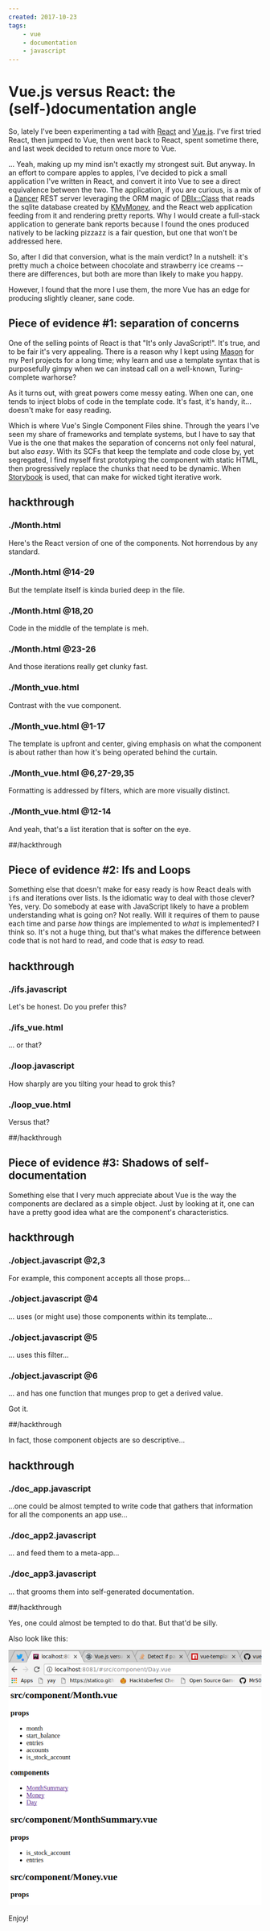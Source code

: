 ```yaml
---
created: 2017-10-23
tags:
    - vue
    - documentation
    - javascript
---
```


# Vue.js versus React: the (self-)documentation angle

So, lately I've been 
experimenting a tad with [React][react] and [Vue.js][vue]. I've first tried 
React, then jumped to Vue, then went back to React, spent sometime there, and
last week decided to return once more to Vue.

... Yeah, making up my mind isn't exactly my strongest suit.
But anyway. In an effort to compare apples to apples, I've decided to 
pick a small application I've written in React, and convert it into Vue to 
see a direct equivalence between the two. The application, if you are curious,
is a mix of a [Dancer][dancer] REST server leveraging the ORM magic of
[DBIx::Class][dbix] that reads the sqlite database created by
[KMyMoney][kmymoney], and the React web application feeding from it and
rendering pretty reports. Why I would create a full-stack application to
generate bank reports because I found the ones produced natively to be lacking
pizzazz is a fair question, but one that won't be addressed here. 

So, after I did that conversion, what is the main verdict? In a nutshell:
it's pretty much a choice between chocolate
and strawberry ice creams -- there are differences, but both are more than
likely to make you happy.

However, I found that the more I use them, the more Vue has an edge for
producing slightly cleaner, sane code.

## Piece of evidence #1: separation of concerns

One of the selling points of React is that "It's only JavaScript!". It's true,
and to be fair it's very appealing. There is a reason why I kept using [Mason][mason] for
my Perl projects for a long time; why learn and use a template
syntax that is purposefully gimpy when we can instead call on a well-known,
Turing-complete warhorse? 

As it turns out, with great powers come messy eating. When one can, one tends
to inject blobs of code in the template code. It's fast, it's handy, it...
doesn't make for easy reading. 


Which is where Vue's Single Component Files shine. Through the years I've seen
my share of frameworks and template systems, but I have to say that Vue is the
one that makes the separation of concerns not only feel natural, but also
*easy*. With its SCFs that keep the template and code close by, yet
segregated, I find myself first prototyping the component with static HTML,
then progressively replace the chunks that need to be dynamic. When
[Storybook][storybook] is used, that can make for wicked tight iterative
work.

## hackthrough

### ./Month.html

Here's the React version of one of the components. Not horrendous
by any standard. 

### ./Month.html @14-29

But the template itself is kinda buried deep in the file.

### ./Month.html @18,20

Code in the middle of the template is meh.


### ./Month.html @23-26

And those iterations really get clunky fast.

### ./Month_vue.html 

Contrast with the vue component. 

### ./Month_vue.html @1-17

The template is upfront and center, giving emphasis on what the component is
about rather than how it's being operated behind the curtain.


### ./Month_vue.html @6,27-29,35

Formatting is addressed by filters, which are more visually distinct.

### ./Month_vue.html @12-14

And yeah, that's a list iteration that is softer on the eye.


##/hackthrough

## Piece of evidence #2: Ifs and Loops

Something else that doesn't make for easy ready is how React deals with `if`s
and iterations over lists. Is the idiomatic way to deal with those clever?
Yes, very. Do somebody at ease with JavaScript likely to have a problem understanding what is going on?
Not really. Will it requires of them to pause each time and parse *how* things
are implemented to *what* is implemented? I think so.  It's not a huge thing,
but that's what makes the difference between code that is not hard to read,
and code that is *easy* to read.

## hackthrough

### ./ifs.javascript

Let's be honest. Do you prefer this?

### ./ifs_vue.html

... or that?

### ./loop.javascript

How sharply are you tilting your head to grok this?

### ./loop_vue.html

Versus that?


##/hackthrough

## Piece of evidence #3: Shadows of self-documentation

Something else that I very much appreciate about Vue is the 
way the components are declared as a simple object. Just by looking
at it, one can have a pretty good idea what are the component's
characteristics.

## hackthrough

### ./object.javascript @2,3

For example, this component accepts all those props...

### ./object.javascript @4

... uses (or might use) those components within its template...

### ./object.javascript @5

... uses this filter...

### ./object.javascript @6

... and has one function that munges prop to get
a derived value. 

Got it.

##/hackthrough

In fact, those component objects are so descriptive...

## hackthrough

### ./doc_app.javascript

...one could be almost
tempted to write code that gathers that information for all the 
components an app use...

### ./doc_app2.javascript

... and feed them to a meta-app...

### ./doc_app3.javascript

... that grooms them into self-generated documentation.


##/hackthrough

Yes, one could almost be tempted to do that. But that'd be silly.

Also look like this:

![introspected documentation](./screenshot.png)


Enjoy!

[mason]: https://metacpan.org/release/HTML-Mason
[react]: https://reactjs.org/
[vue]: https://vuejs.org/
[dancer]: https://metacpan.org/release/Dancer2
[dbix]: https://metacpan.org/release/DBIx-Class
[kmymoney]: https://kmymoney.org/
[redux]: http://redux.js.orgA
[vuex]: https://github.com/vuejs/vuex
[storybook]: https://github.com/storybooks/storybook
